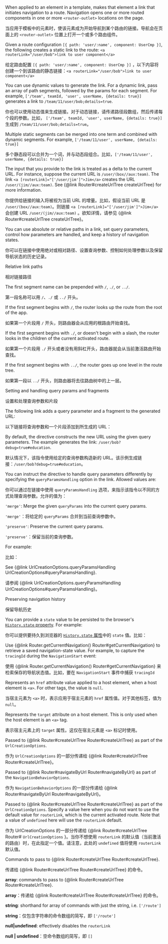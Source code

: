 When applied to an element in a template, makes that element a link
that initiates navigation to a route. Navigation opens one or more routed components
in one or more `<router-outlet>` locations on the page.

当应用于模板中的元素时，使该元素成为开始导航到某个路由的链接。导航会在页面上的 `<router-outlet>`
位置上打开一个或多个路由组件。

Given a route configuration `[{ path: 'user/:name', component: UserCmp }]`,
the following creates a static link to the route:
`<a routerLink="/user/bob">link to user component</a>`

给定路由配置 `[{ path: 'user/:name', component: UserCmp }]`
，以下内容将创建一个到该路由的静态链接：`<a routerLink="/user/bob">link to user component</a>`

You can use dynamic values to generate the link.
For a dynamic link, pass an array of path segments,
followed by the params for each segment.
For example, `['/team', teamId, 'user', userName, {details: true}]`
generates a link to `/team/11/user/bob;details=true`.

你也可以使用动态值来生成链接。对于动态链接，请传递路径段数组，然后传递每个段的参数。比如，
`['/team', teamId, 'user', userName, {details: true}]` 生成到 `/team/11/user/bob;details=true`。

Multiple static segments can be merged into one term and combined with dynamic segments.
For example, `['/team/11/user', userName, {details: true}]`

多个静态段可以合并为一个词，并与动态段组合。比如，`['/team/11/user', userName, {details: true}]`

The input that you provide to the link is treated as a delta to the current URL.
For instance, suppose the current URL is `/user/(box//aux:team)`.
The link `<a [routerLink]="['/user/jim']">Jim</a>` creates the URL
`/user/(jim//aux:team)`.
See {&commat;link Router#createUrlTree createUrlTree} for more information.

你提供给链接的输入将被视为当前 URL 的增量。比如，假设当前 URL 是 `/user/(box//aux:team)`。则链接
`<a [routerLink]="['/user/jim']">Jim</a>` 会创建 URL `/user/(jim//aux:team)`
。欲知详情，请参见 {&commat;link Router#createUrlTree createUrlTree}。

You can use absolute or relative paths in a link, set query parameters,
control how parameters are handled, and keep a history of navigation states.

你可以在链接中使用绝对或相对路径、设置查询参数、控制如何处理参数以及保留导航状态的历史记录。

Relative link paths

相对链接路径

The first segment name can be prepended with `/`, `./`, or `../`.

第一段名称可以用 `/`、`./` 或 `../` 开头。

If the first segment begins with `/`, the router looks up the route from the root of the
app.

如果第一个片段用 `/` 开头，则路由器会从应用的根路由开始查找。

If the first segment begins with `./`, or doesn't begin with a slash, the router
looks in the children of the current activated route.

如果第一个片段用 `./` 开头或者没有用斜杠开头，路由器就会从当前激活路由开始查找。

If the first segment begins with `../`, the router goes up one level in the route tree.

如果第一段以 `../` 开头，则路由器将去往路由树中的上一层。

Setting and handling query params and fragments

设置和处理查询参数和片段

The following link adds a query parameter and a fragment to the generated URL:

以下链接将查询参数和一个片段添加到所生成的 URL：

By default, the directive constructs the new URL using the given query parameters.
The example generates the link: `/user/bob?debug=true#education`.

默认情况下，该指令使用给定的查询参数构造新的
URL。该示例生成链接：`/user/bob?debug=true#education`。

You can instruct the directive to handle query parameters differently
by specifying the `queryParamsHandling` option in the link.
Allowed values are:

你可以通过在链接中使用 `queryParamsHandling`
选项，来指示该指令以不同的方式处理查询参数。允许的值为：

`'merge'`: Merge the given `queryParams` into the current query params.

`'merge'`：将给定的 `queryParams` 合并到当前查询参数中。

`'preserve'`: Preserve the current query params.

`'preserve'`：保留当前的查询参数。

For example:

比如：

See {&commat;link UrlCreationOptions.queryParamsHandling UrlCreationOptions#queryParamsHandling}.

请参阅 {&commat;link UrlCreationOptions.queryParamsHandling UrlCreationOptions#queryParamsHandling}。

Preserving navigation history

保留导航历史

You can provide a `state` value to be persisted to the browser's
[`History.state` property](https://developer.mozilla.org/en-US/docs/Web/API/History#Properties).
For example:

你可以提供要持久到浏览器的 [`History.state`
属性](https://developer.mozilla.org/en-US/docs/Web/API/History#Properties)中的 `state` 值。比如：

Use {&commat;link Router.getCurrentNavigation\(\) Router#getCurrentNavigation} to retrieve a saved
navigation-state value. For example, to capture the `tracingId` during the `NavigationStart`
event:

使用 {&commat;link Router.getCurrentNavigation\(\) Router#getCurrentNavigation}
来检索保存的导航状态值。比如，要在 `NavigationStart` 事件中捕获 `tracingId`

Represents an `href` attribute value applied to a host element,
when a host element is `<a>`. For other tags, the value is `null`.

当宿主元素为 `<a>` 时，表示应用于宿主元素的 `href` 属性值。对于其他标签，值为 `null`。

Represents the `target` attribute on a host element.
This is only used when the host element is an `<a>` tag.

表示宿主元素上的 `target` 属性。这仅在宿主元素是 `<a>` 标记时使用。

Passed to {&commat;link Router#createUrlTree Router#createUrlTree} as part of the
`UrlCreationOptions`.

作为 `UrlCreationOptions` 的一部分传递给 {&commat;link Router#createUrlTree Router#createUrlTree}。

Passed to {&commat;link Router#navigateByUrl Router#navigateByUrl} as part of the
`NavigationBehaviorOptions`.

作为 `NavigationBehaviorOptions` 的一部分传递给 {&commat;link Router#navigateByUrl
Router#navigateByUrl}。

Passed to {&commat;link Router#createUrlTree Router#createUrlTree} as part of the
`UrlCreationOptions`.
Specify a value here when you do not want to use the default value
for `routerLink`, which is the current activated route.
Note that a value of `undefined` here will use the `routerLink` default.

作为 UrlCreationOptions 的一部分传递给 {&commat;link Router#createUrlTree Router# `UrlCreationOptions`
}。当你不想使用 `routerLink` 的默认值（当前激活的路由）时，在此指定一个值。请注意，此处的
`undefined` 值将使用 `routerLink` 默认值。

Commands to pass to {&commat;link Router#createUrlTree Router#createUrlTree}.

传递给 {&commat;link Router#createUrlTree Router#createUrlTree} 的命令。

**array**: commands to pass to {&commat;link Router#createUrlTree Router#createUrlTree}.

**array**：传递给 {&commat;link Router#createUrlTree Router#createUrlTree} 的命令。

**string**: shorthand for array of commands with just the string, i.e. `['/route']`

**string**：仅包含字符串的命令数组的简写，即 `['/route']`

**null|undefined**: effectively disables the `routerLink`

**null | undefined**：空命令数组的简写，即 `[]`